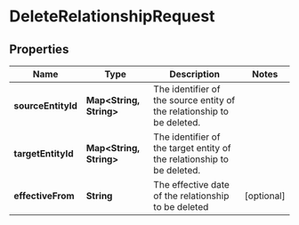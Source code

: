 

# DeleteRelationshipRequest


## Properties

Name | Type | Description | Notes
------------ | ------------- | ------------- | -------------
**sourceEntityId** | **Map&lt;String, String&gt;** | The identifier of the source entity of the relationship to be deleted. | 
**targetEntityId** | **Map&lt;String, String&gt;** | The identifier of the target entity of the relationship to be deleted. | 
**effectiveFrom** | **String** | The effective date of the relationship to be deleted |  [optional]



